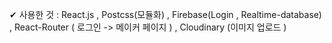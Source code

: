 ✔ 사용한 것 : React.js , Postcss(모듈화) , Firebase(Login , Realtime-database) , React-Router ( 로그인 -> 메이커 페이지 ) , Cloudinary (이미지 업로드 ) 
